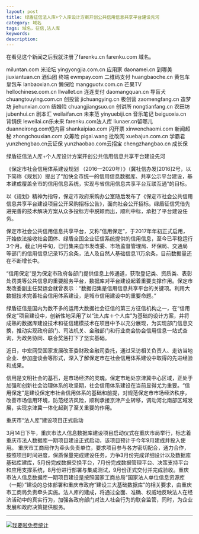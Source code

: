```yaml
---
layout: post
title: 绿盾征信法人库+个人库设计方案开创公共信用信息共享平台建设先河
category: 域名
tags: 域名，征信,法人库 
keywords: 
description:
---
```



在看见这个新闻之后我就注册了farenku.cn farenku.com 域名。

miluntan.com 米论坛 
yingyongjia.com.cn 应用家 
daonamei.cn 到哪美 
jiuxiantuan.cn 酒仙团 终端 
ewmpay.com 二维码支付 
huangbaoche.cn 黄包车 皇包车
lanbaoxian.cn 懒保险 
mangguotv.com.cn 芒果TV 
hellochinese.com.cn 
llwallet.cn 连连支付 
daomangquan.cn 导盲犬 
chuangtouying.com.cn 创投营 
jichuangying.cn 极创营 
zaomengfang.cn 造梦坊 
jiehunxian.com 结婚险 
chuangjiangsuo.cn 创讲所
nongtianfang.cn 农田坊 
jubenhui.cn 剧本汇 
weilaifan.cn 未来范 
yinyuebiji.cn 音乐笔记
beiguoxia.cn 背锅侠 
leweilai.cn乐未来
farenku.com法人库
liunaer.cn留哪儿
duanneirong.com短内容
shankaipiao.com 闪开票
xinwenchaomi.com 新闻超秘
zhongchouxian.com 众筹险
pigai.wang 批改网 
xuebajun.com.cn 学霸君 
yunzhengbao.cn云证保
yunzhaobao.com云招宝
chengzhangbao.cn 成长保

绿盾征信法人库+个人库设计方案开创公共信用信息共享平台建设先河

《保定市社会信用体系建设规划 （2016—2020年）》（冀社信办发[2016]2号，以下简称《规划》）提出了“加快全市统一的信用信息数据库、共享公示平台建设，基本建成覆盖全市的信用信息系统，实现与省信用信息共享平台互联互通”的目标。

以《规划》精神为指导，保定市政府采购办公室随后发布了《保定市社会公共信用信息共享平台建设项目公开采购招标公告》，面向社会公开招标。绿盾征信凭借先进完善的技术解决方案从众多投标方中脱颖而出，顺利中标，承担了平台建设任务。

保定市社会公共信用信息共享平台，又称“信用保定”，于2017年年初正式启用，开始依法接收社会团体、绿盾全国企业征信系统提供的信用信息，至今已平稳运行3个月。截止1月中旬，已归集来自市发改委、市场监督管理局、环保局、交通局等部门的信用信息记录15万余条，法人及自然人基础信息11万余条，目前数据量还在不断增长中。

“信用保定”是为保定市政府各部门提供信息上传通道，获取登记类、资质类、表彰处罚类等公共信息的重要服务平台，数据库对平台建设起着重要支撑作用。保定市发改委副主任樊运会就曾表示：“数据归集是信用信息共享平台的关键项。利用大数据技术完善社会信用体系建设，是城市信用建设中的重要命题。”

绿盾征信是国内为数不多的运用大数据社会征信的第三方征信机构之一，在“信用保定”项目建设中，创新性地采用了以“法人库＋个人库”为基础的设计方案，并将成熟的数据库建设技术和征信建模技术在项目中予以充分展现，为实现部门信息交换，推动实现政府部门、司法机关、金融部门和行业商会协会信用信息一站式查询，为政务协同、联合奖惩打下了坚实基础。

近日，中宏网受国家发展改革委财政金融司委托，通过采访相关负责人、走访当地企业、参加座谈会等形式，深入了解保定市在社会信用体系建设中取得的先进经验和成果。

信用是文明社会的基石，是市场经济的灵魂。保定市地处京津冀中心区域，正处于加强和创新社会治理体系的攻坚期，社会信用体系建设在当前显得尤为重要。“信用保定”是建设保定市社会信用体系的基础和前提，对规范保定市市场经济秩序，改善市场信用环境，防范经济风险，顺利承接京津产业转移，调动河北南部区域发展，实现京津冀一体化起到了至关重要的作用。


重庆市“法人库”建设项目正式启动

3月14日下午，重庆市法人信息数据库建设项目启动仪式在重庆市局举行，标志着重庆市法人数据库一期项目建设正式启动，该项目预计于今年9月建成并投入使用。
重庆市工商局作为牵头负责单位，要求项目参与各方密切配合，通力合作，按照项目时间进度，保质保量完成建设任务，力争3月份完成详细设计以及数据库基础库建库，5月份完成数据交换平台，7月份完成数据管理平台、决策支持平台和应用支撑系统，8月份进行部署与集成测试，9月份正式交付并完成验收。重庆市法人信息数据库一期项目建设是按照国家工商总局“国家法人单位信息资源库（一期）”建设的总体部署和重庆市政府“建设三大基础数据库”的相关要求，由重庆市工商局负责牵头实施。法人库的建成，将通过全面、准确、权威地反映法人在经济活动中的真实行为，加强各政府部门对法人社会行为的联合监管，同时，为企业发展和政府决策提供服务。


---


<script language="javascript" type="text/javascript" src="//js.users.51.la/19176892.js"></script>
<noscript><a href="//www.51.la/?19176892" target="_blank"><img alt="&#x6211;&#x8981;&#x5566;&#x514D;&#x8D39;&#x7EDF;&#x8BA1;" src="//img.users.51.la/19176892.asp" style="border:none" /></a></noscript>



